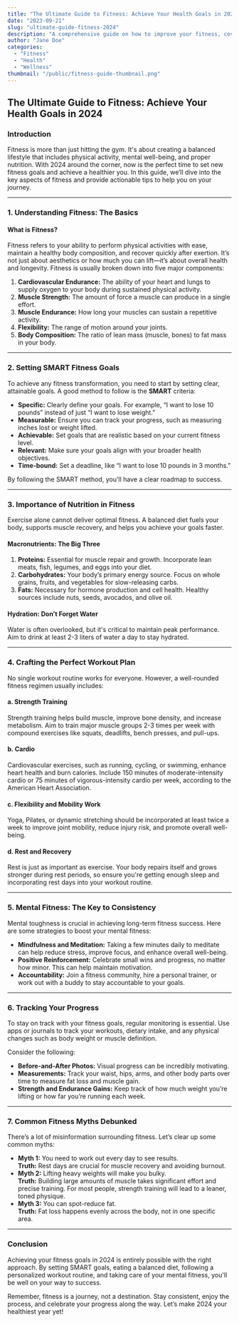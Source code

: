 ```yaml
---
title: "The Ultimate Guide to Fitness: Achieve Your Health Goals in 2024"
date: "2023-09-21"
slug: "ultimate-guide-fitness-2024"
description: "A comprehensive guide on how to improve your fitness, covering exercises, diet, mental well-being, and more."
author: "Jane Doe"
categories:
  - "Fitness"
  - "Health"
  - "Wellness"
thumbnail: "/public/fitness-guide-thumbnail.png"
---
```


## The Ultimate Guide to Fitness: Achieve Your Health Goals in 2024

### Introduction

Fitness is more than just hitting the gym. It's about creating a balanced lifestyle that includes physical activity, mental well-being, and proper nutrition. With 2024 around the corner, now is the perfect time to set new fitness goals and achieve a healthier you. In this guide, we’ll dive into the key aspects of fitness and provide actionable tips to help you on your journey.

---

### 1. Understanding Fitness: The Basics

#### What is Fitness?

Fitness refers to your ability to perform physical activities with ease, maintain a healthy body composition, and recover quickly after exertion. It’s not just about aesthetics or how much you can lift—it’s about overall health and longevity. Fitness is usually broken down into five major components:

1. **Cardiovascular Endurance:** The ability of your heart and lungs to supply oxygen to your body during sustained physical activity.
2. **Muscle Strength:** The amount of force a muscle can produce in a single effort.
3. **Muscle Endurance:** How long your muscles can sustain a repetitive activity.
4. **Flexibility:** The range of motion around your joints.
5. **Body Composition:** The ratio of lean mass (muscle, bones) to fat mass in your body.

---

### 2. Setting SMART Fitness Goals

To achieve any fitness transformation, you need to start by setting clear, attainable goals. A good method to follow is the **SMART** criteria:

- **Specific:** Clearly define your goals. For example, “I want to lose 10 pounds” instead of just “I want to lose weight.”
- **Measurable:** Ensure you can track your progress, such as measuring inches lost or weight lifted.
- **Achievable:** Set goals that are realistic based on your current fitness level.
- **Relevant:** Make sure your goals align with your broader health objectives.
- **Time-bound:** Set a deadline, like “I want to lose 10 pounds in 3 months.”

By following the SMART method, you'll have a clear roadmap to success.

---

### 3. Importance of Nutrition in Fitness

Exercise alone cannot deliver optimal fitness. A balanced diet fuels your body, supports muscle recovery, and helps you achieve your goals faster.

#### Macronutrients: The Big Three

1. **Proteins:** Essential for muscle repair and growth. Incorporate lean meats, fish, legumes, and eggs into your diet.
2. **Carbohydrates:** Your body’s primary energy source. Focus on whole grains, fruits, and vegetables for slow-releasing carbs.
3. **Fats:** Necessary for hormone production and cell health. Healthy sources include nuts, seeds, avocados, and olive oil.

#### Hydration: Don’t Forget Water

Water is often overlooked, but it's critical to maintain peak performance. Aim to drink at least 2-3 liters of water a day to stay hydrated.

---

### 4. Crafting the Perfect Workout Plan

No single workout routine works for everyone. However, a well-rounded fitness regimen usually includes:

#### a. **Strength Training**

Strength training helps build muscle, improve bone density, and increase metabolism. Aim to train major muscle groups 2-3 times per week with compound exercises like squats, deadlifts, bench presses, and pull-ups.

#### b. **Cardio**

Cardiovascular exercises, such as running, cycling, or swimming, enhance heart health and burn calories. Include 150 minutes of moderate-intensity cardio or 75 minutes of vigorous-intensity cardio per week, according to the American Heart Association.

#### c. **Flexibility and Mobility Work**

Yoga, Pilates, or dynamic stretching should be incorporated at least twice a week to improve joint mobility, reduce injury risk, and promote overall well-being.

#### d. **Rest and Recovery**

Rest is just as important as exercise. Your body repairs itself and grows stronger during rest periods, so ensure you're getting enough sleep and incorporating rest days into your workout routine.

---

### 5. Mental Fitness: The Key to Consistency

Mental toughness is crucial in achieving long-term fitness success. Here are some strategies to boost your mental fitness:

- **Mindfulness and Meditation:** Taking a few minutes daily to meditate can help reduce stress, improve focus, and enhance overall well-being.
- **Positive Reinforcement:** Celebrate small wins and progress, no matter how minor. This can help maintain motivation.
- **Accountability:** Join a fitness community, hire a personal trainer, or work out with a buddy to stay accountable to your goals.

---

### 6. Tracking Your Progress

To stay on track with your fitness goals, regular monitoring is essential. Use apps or journals to track your workouts, dietary intake, and any physical changes such as body weight or muscle definition.

Consider the following:

- **Before-and-After Photos:** Visual progress can be incredibly motivating.
- **Measurements:** Track your waist, hips, arms, and other body parts over time to measure fat loss and muscle gain.
- **Strength and Endurance Gains:** Keep track of how much weight you’re lifting or how far you’re running each week.

---

### 7. Common Fitness Myths Debunked

There’s a lot of misinformation surrounding fitness. Let’s clear up some common myths:

- **Myth 1:** You need to work out every day to see results.  
  **Truth:** Rest days are crucial for muscle recovery and avoiding burnout.
- **Myth 2:** Lifting heavy weights will make you bulky.  
  **Truth:** Building large amounts of muscle takes significant effort and precise training. For most people, strength training will lead to a leaner, toned physique.
- **Myth 3:** You can spot-reduce fat.  
  **Truth:** Fat loss happens evenly across the body, not in one specific area.

---

### Conclusion

Achieving your fitness goals in 2024 is entirely possible with the right approach. By setting SMART goals, eating a balanced diet, following a personalized workout routine, and taking care of your mental fitness, you'll be well on your way to success.

Remember, fitness is a journey, not a destination. Stay consistent, enjoy the process, and celebrate your progress along the way. Let’s make 2024 your healthiest year yet!
